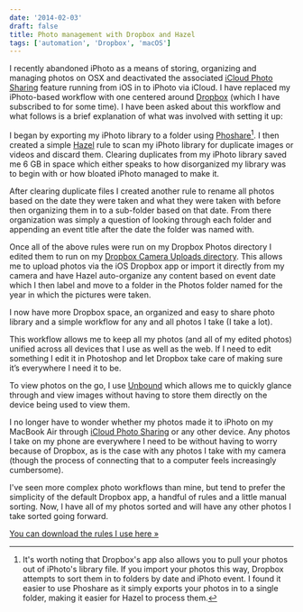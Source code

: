 ```yaml
---
date: '2014-02-03'
draft: false
title: Photo management with Dropbox and Hazel
tags: ['automation', 'Dropbox', 'macOS']
---
```


I recently abandoned iPhoto as a means of storing, organizing and managing photos on OSX and deactivated the associated [iCloud Photo Sharing](http://www.apple.com/icloud/icloud-photo-sharing.html 'iCloud Photo Sharing') feature running from iOS in to iPhoto via iCloud.<!-- excerpt --> I have replaced my iPhoto-based workflow with one centered around [Dropbox](http://dropbox.com) (which I have subscribed to for some time). I have been asked about this workflow and what follows is a brief explanation of what was involved with setting it up:

I began by exporting my iPhoto library to a folder using [Phoshare](http://code.google.com/p/phoshare/)[^iphoto]. I then created a simple [Hazel](http://www.noodlesoft.com/hazel.php) rule to scan my iPhoto library for duplicate images or videos and discard them. Clearing duplicates from my iPhoto library saved me 6 GB in space which either speaks to how disorganized my library was to begin with or how bloated iPhoto managed to make it.

After clearing duplicate files I created another rule to rename all photos based on the date they were taken and what they were taken with before then organizing them in to a sub-folder based on that date. From there organization was simply a question of looking through each folder and appending an event title after the date the folder was named with.

Once all of the above rules were run on my Dropbox Photos directory I edited them to run on my [Dropbox Camera Uploads directory](https://www.dropbox.com/help/289/en 'How do I use Camera Upload?'). This allows me to upload photos via the iOS Dropbox app or import it directly from my camera and have Hazel auto-organize any content based on event date which I then label and move to a folder in the Photos folder named for the year in which the pictures were taken.

I now have more Dropbox space, an organized and easy to share photo library and a simple workflow for any and all photos I take (I take a lot).

This workflow allows me to keep all my photos (and all of my edited photos) unified across all devices that I use as well as the web. If I need to edit something I edit it in Photoshop and let Dropbox take care of making sure it’s everywhere I need it to be.

To view photos on the go, I use [Unbound](http://unboundapp.com 'Unbound') which allows me to quickly glance through and view images without having to store them directly on the device being used to view them.

I no longer have to wonder whether my photos made it to iPhoto on my MacBook Air through [iCloud Photo Sharing](http://www.apple.com/icloud/icloud-photo-sharing.html 'iCloud Photo Sharing') or any other device. Any photos I take on my phone are everywhere I need to be without having to worry because of Dropbox, as is the case with any photos I take with my camera (though the process of connecting that to a computer feels increasingly cumbersome).

I've seen more complex photo workflows than mine, but tend to prefer the simplicity of the default Dropbox app, a handful of rules and a little manual sorting. Now, I have all of my photos sorted and will have any other photos I take sorted going forward.

[You can download the rules I use here »](https://d.pr/m2tV 'Hazel rules for Dropbox Camera Uploads')

[^iphoto]: It's worth noting that Dropbox's app also allows you to pull your photos out of iPhoto's library file. If you import your photos this way, Dropbox attempts to sort them in to folders by date and iPhoto event. I found it easier to use Phoshare as it simply exports your photos in to a single folder, making it easier for Hazel to process them.
